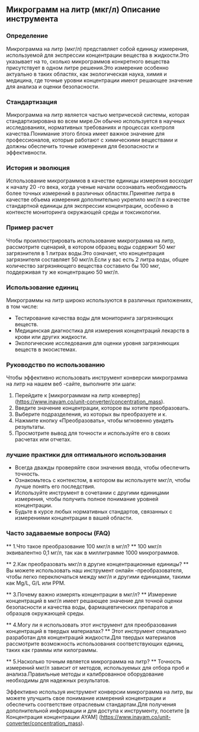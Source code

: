 ## Микрограмм на литр (мкг/л) Описание инструмента

### Определение
Микрограмма на литр (мкг/л) представляет собой единицу измерения, используемой для экспрессии концентрации вещества в жидкости.Это указывает на то, сколько микрограммов конкретного вещества присутствует в одном литре решения.Это измерение особенно актуально в таких областях, как экологическая наука, химия и медицина, где точные уровни концентрации имеют решающее значение для анализа и оценки безопасности.

### Стандартизация
Микрограмма на литр является частью метрической системы, которая стандартизирована во всем мире.Он обычно используется в научных исследованиях, нормативных требованиях и процессах контроля качества.Понимание этого блока имеет важное значение для профессионалов, которые работают с химическими веществами и должны обеспечить точные измерения для безопасности и эффективности.

### История и эволюция
Использование микрограммов в качестве единицы измерения восходит к началу 20 -го века, когда ученые начали осознавать необходимость более точных измерений в различных областях.Принятие литра в качестве объема измерения дополнительно укрепило мкг/л в качестве стандартной единицы для экспрессии концентрации, особенно в контексте мониторинга окружающей среды и токсикологии.

### Пример расчет
Чтобы проиллюстрировать использование микрограмма на литр, рассмотрите сценарий, в котором образец воды содержит 50 мкг загрязнителя в 1 литрах воды.Это означает, что концентрация загрязнителя составляет 50 мкг/л.Если у вас есть 2 литра воды, общее количество загрязняющего вещества составило бы 100 мкг, поддерживая ту же концентрацию 50 мкг/л.

### Использование единиц
Микрограммы на литр широко используются в различных приложениях, в том числе:
- Тестирование качества воды для мониторинга загрязняющих веществ.
- Медицинская диагностика для измерения концентраций лекарств в крови или других жидкости.
- Экологические исследования для оценки уровня загрязняющих веществ в экосистемах.

### Руководство по использованию
Чтобы эффективно использовать инструмент конверсии микрограмма на литр на нашем веб -сайте, выполните эти шаги:
1. Перейдите к [микрограммам на литр конвертер] (https://www.inayam.co/unit-converter/concentration_mass).
2. Введите значение концентрации, которое вы хотите преобразовать.
3. Выберите подразделения, из которых вы преобразуете и к.
4. Нажмите кнопку «Преобразовать», чтобы мгновенно увидеть результаты.
5. Просмотрите вывод для точности и используйте его в своих расчетах или отчетах.

### лучшие практики для оптимального использования
- Всегда дважды проверяйте свои значения ввода, чтобы обеспечить точность.
- Ознакомьтесь с контекстом, в котором вы используете мкг/л, чтобы лучше понять его последствия.
- Используйте инструмент в сочетании с другими единицами измерения, чтобы получить полное понимание уровней концентрации.
- Будьте в курсе любых нормативных стандартов, связанных с измерениями концентрации в вашей области.

### Часто задаваемые вопросы (FAQ)

** 1.Что такое преобразование 100 мкг/л в мг/л? **
100 мкг/л эквивалентно 0,1 мг/л, так как в миллиграмме 1000 микрограммов.

** 2.Как преобразовать мкг/л в другие концентрационные единицы? **
Вы можете использовать наш инструмент онлайн -преобразователя, чтобы легко переключаться между мкг/л и другими единицами, такими как Mg/L, G/L или PPM.

** 3.Почему важно измерять концентрации в мкг/л? **
Измерение концентраций в мкг/л имеет решающее значение для точной оценки безопасности и качества воды, фармацевтических препаратов и образцов окружающей среды.

** 4.Могу ли я использовать этот инструмент для преобразования концентраций в твердых материалах? **
Этот инструмент специально разработан для концентраций жидкости.Для твердых материалов рассмотрите возможность использования соответствующих единиц, таких как граммы или килограммы.

** 5.Насколько точным является микрограмма на литр? **
Точность измерений мкг/л зависит от методов, используемых для отбора проб и анализа.Правильные методы и калиброванное оборудование необходимы для надежных результатов.

Эффективно используя инструмент конверсии микрограмма на литр, вы можете улучшить свое понимание измерений концентрации и обеспечить соответствие отраслевым стандартам.Для получения дополнительной информации и для доступа к инструменту, посетите [в Концентрация концентрации AYAM] (https://www.inayam.co/unit-converter/concentration_mass).